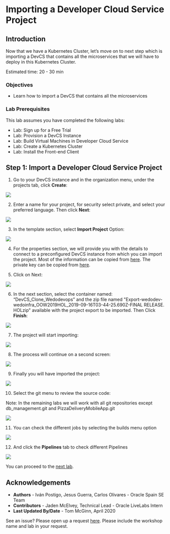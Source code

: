 # Importing a Developer Cloud Service Project

## Introduction
Now that we have a Kubernetes Cluster, let’s move on to next step which is importing a DevCS that contains all the microservices that we will have to deploy in this Kubernetes Cluster.

Estimated time: 20 - 30 min

### Objectives

* Learn how to import a DevCS that contains all the microservices

### Lab Prerequisites

This lab assumes you have completed the following labs:
* Lab: Sign up for a Free Trial
* Lab: Provision a DevCS Instance
* Lab: Build Virtual Machines in Developer Cloud Service
* Lab: Create a Kubernetes Cluster
* Lab: Install the Front-end Client

## **Step 1**: Import a Developer Cloud Service Project
1. Go to your DevCS instance and in the organization menu, under the projects tab, click **Create**:

  ![](./images/image101.png " ")

2. Enter a name for your project, for security select private, and select your preferred language. Then click **Next**:

  ![](./images/image102.png " ")

3. In the template section, select **Import Project** Option:

  ![](./images/image103.png " ")

4. For the properties section, we will provide you with the details to connect to a preconfigured DevCS instance from which you can import the project. Most of the information can be copied from [here](https://github.com/oraclespainpresales/GigisPizzaHOL/blob/master/microservices/Credentials/AccessBucket). The private key can be copied from [here](https://github.com/oraclespainpresales/GigisPizzaHOL/blob/master/microservices/Credentials/private.pem).

5. Click on Next:

  ![](./images/image104.png " ")

6. In the next section, select the container named: “DevCS\_Clone\_Wedodevops” and the zip file named "Export-wedodev-wedoinfra\_OOW2019HOL\_2019-09-16T03-44-25.690Z-FINAL RELEASE. HOLzip" available with the project export to be imported. Then Click **Finish**:

  ![](./images/image105.png " ")

7. The project will start importing:

  ![](./images/image106.png " ")

8. The process will continue on a second screen:

  ![](./images/image107.png " ")

9. Finally you will have imported the project:

  ![](./images/image108.png " ")

10. Select the git menu to review the source code:

  Note: In the remaining labs we will work with all git repositories except db\_management.git and PizzaDeliveryMobileApp.git

  ![](./images/image109.png " ")

11. You can check the different jobs by selecting the builds menu option

  ![](./images/image110.png " ")

12. And click the **Pipelines** tab to check different Pipelines

  ![](./images/image111.png " ")

You can proceed to the [next lab](?lab=lab-6-configure-project-match-kubernet).

## Acknowledgements
* **Authors** -  Iván Postigo, Jesus Guerra, Carlos Olivares - Oracle Spain SE Team
* **Contributors** - Jaden McElvey, Technical Lead - Oracle LiveLabs Intern
* **Last Updated By/Date** - Tom McGinn, April 2020

See an issue?  Please open up a request [here](https://github.com/oracle/learning-library/issues). Please include the workshop name and lab in your request.

